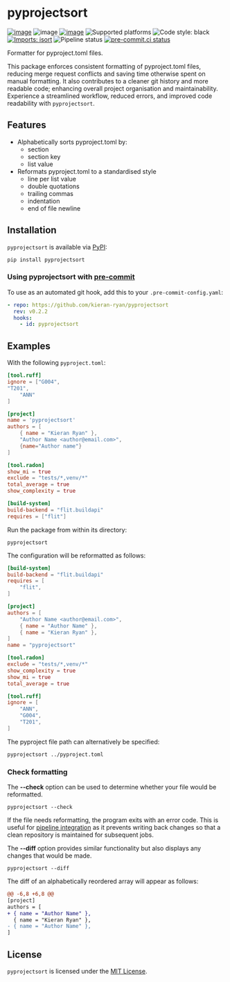 # pyprojectsort

[![image](https://badge.fury.io/py/pyprojectsort.svg)](https://pypi.org/project/pyprojectsort/)
![image](https://img.shields.io/badge/license-MIT-blue)
[![image](https://img.shields.io/pypi/pyversions/pyprojectsort.svg)](https://pypi.python.org/pypi/pyprojectsort)
![Supported platforms](https://img.shields.io/badge/platforms-macOS%20%7C%20Windows%20%7C%20Linux-green)
![Code style: black](https://img.shields.io/badge/code%20style-black-000000.svg)
[![Imports: isort](https://img.shields.io/badge/%20imports-isort-%231674b1?style=flat&labelColor=ef8336)](https://pycqa.github.io/isort/)
![Pipeline status](https://github.com/kieran-ryan/python-package-template/actions/workflows/main.yml/badge.svg)
[![pre-commit.ci status](https://results.pre-commit.ci/badge/github/kieran-ryan/pyprojectsort/main.svg)](https://results.pre-commit.ci/latest/github/kieran-ryan/pyprojectsort/main)

Formatter for pyproject.toml files.

This package enforces consistent formatting of pyproject.toml files, reducing merge request conflicts and saving time otherwise spent on manual formatting. It also contributes to a cleaner git history and more readable code; enhancing overall project organisation and maintainability. Experience a streamlined workflow, reduced errors, and improved code readability with `pyprojectsort`.

## Features

- Alphabetically sorts pyproject.toml by:
  - section
  - section key
  - list value
- Reformats pyproject.toml to a standardised style
  - line per list value
  - double quotations
  - trailing commas
  - indentation
  - end of file newline

## Installation

`pyprojectsort` is available via [PyPI](https://pypi.org/project/pyprojectsort/):

```console
pip install pyprojectsort
```

### Using pyprojectsort with [pre-commit](https://pre-commit.com)

To use as an automated git hook, add this to your `.pre-commit-config.yaml`:

```yaml
- repo: https://github.com/kieran-ryan/pyprojectsort
  rev: v0.2.2
  hooks:
    - id: pyprojectsort
```

## Examples

With the following `pyproject.toml`:

```toml
[tool.ruff]
ignore = ["G004",
"T201",
    "ANN"
]

[project]
name = 'pyprojectsort'
authors = [
    { name = "Kieran Ryan" },
    "Author Name <author@email.com>",
    {name="Author name"}
]

[tool.radon]
show_mi = true
exclude = "tests/*,venv/*"
total_average = true
show_complexity = true

[build-system]
build-backend = "flit.buildapi"
requires = ["flit"]
```

Run the package from within its directory:

```console
pyprojectsort
```

The configuration will be reformatted as follows:

```toml
[build-system]
build-backend = "flit.buildapi"
requires = [
    "flit",
]

[project]
authors = [
    "Author Name <author@email.com>",
    { name = "Author Name" },
    { name = "Kieran Ryan" },
]
name = "pyprojectsort"

[tool.radon]
exclude = "tests/*,venv/*"
show_complexity = true
show_mi = true
total_average = true

[tool.ruff]
ignore = [
    "ANN",
    "G004",
    "T201",
]
```

The pyproject file path can alternatively be specified:

```console
pyprojectsort ../pyproject.toml
```

### Check formatting

The **--check** option can be used to determine whether your file would be reformatted.

```console
pyprojectsort --check
```

If the file needs reformatting, the program exits with an error code. This is useful for [pipeline integration](https://github.com/kieran-ryan/pyprojectsort/blob/d9cf5e1e646e1e5260f7cf0168ecd0a05ce8ed11/.github/workflows/main.yml#L30) as it prevents writing back changes so that a clean repository is maintained for subsequent jobs.

The **--diff** option provides similar functionality but also displays any changes that would be made.

```console
pyprojectsort --diff
```

The diff of an alphabetically reordered array will appear as follows:

```diff
@@ -6,8 +6,8 @@
[project]
authors = [
+ { name = "Author Name" },
  { name = "Kieran Ryan" },
- { name = "Author Name" },
]
```

## License

`pyprojectsort` is licensed under the [MIT License](https://opensource.org/licenses/MIT).
